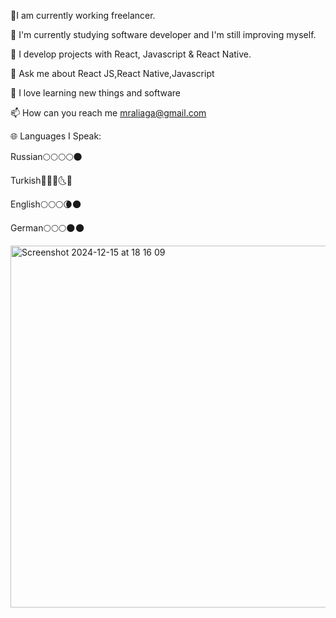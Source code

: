 🔭I am currently working freelancer.

🌱 I'm currently studying software developer and I'm still improving myself.

🔮 I develop projects with React, Javascript & React Native.

💬 Ask me about React JS,React Native,Javascript

🤭 I love learning new things and software

📫 How can you reach me mraliaga@gmail.com

🌐 Languages I Speak:

Russian🌕🌕🌕🌕🌑

Turkish🌝🌝🌝🌜🌚

English🌕🌕🌕🌘🌑

German🌕🌕🌕🌑🌑

<img width="579" alt="Screenshot 2024-12-15 at 18 16 09" src="https://github.com/user-attachments/assets/ed14c449-81ef-42c8-96e4-72cd40149772" />



